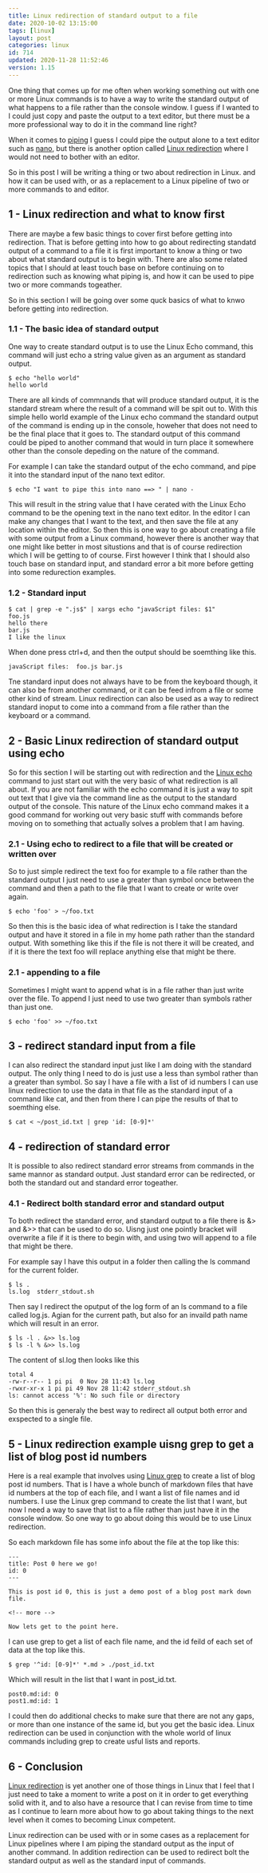 ```yaml
---
title: Linux redirection of standard output to a file
date: 2020-10-02 13:15:00
tags: [linux]
layout: post
categories: linux
id: 714
updated: 2020-11-28 11:52:46
version: 1.15
---
```


One thing that comes up for me often when working something out with one or more Linux commands is to have a way to write the standard output of what happens to a file rather than the console window. I guess if I wanted to I could just copy and paste the output to a text editor, but there must be a more professional way to do it in the command line right? 

When it comes to [piping](https://opensource.com/article/18/8/introduction-pipes-linux) I guess I could pipe the output alone to a text editor such as [nano](/2020/11/24/linux-nano/), but there is another option called [Linux redirection](https://en.wikipedia.org/wiki/Redirection_%28computing%29) where I would not need to bother with an editor. 

So in this post I will be writing a thing or two about redirection in Linux. and how it can be used with, or as a replacement to a Linux pipeline of two or more commands to and editor.

<!-- more -->

## 1 - Linux redirection and what to know first

There are maybe a few basic things to cover first before getting into redirection. That is before getting into how to go about redirecting standatd output of a command to a file it is first important to know a thing or two about what standard output is to begin with. There are also some related topics that I should at least touch base on before continuing on to redirection such as knowing what piping is, and how it can be used to pipe two or more commands togeather.

So in this section I will be going over some quck basics of what to knwo before getting into redirection.

### 1.1 - The basic idea of standard output

One way to create standard output is to use the Linux Echo command, this command will just echo a string value given as an argument as standard output.

```
$ echo "hello world"
hello world
```

There are all kinds of commnands that will produce standard output, it is the standard stream where the result of a command will be spit out to. With this simple hello world example of the Linux echo command the standard output of the command is ending up in the console, howeher that does not need to be the final place that it goes to. The standard output of this command could be piped to another command that would in turn place it somewhere other than the console depeding on the nature of the command.

For example I can take the standard output of the echo command, and pipe it into the standard input of the nano text editor.

```
$ echo "I want to pipe this into nano ==> " | nano -
```

This will result in the string value that I have cerated with the Linux Echo command to be the opening text in the nano text editor. In the editor I can make any changes that I want to the text, and then save the file at any location within the editor. So then this is one way to go about creating a file with some output from a Linux command, however there is another way that one might like better in most situstions and that is of course redirection which I will be getting to of course. First however I think that I should also touch base on standard input, and standard error a bit more before getting into some redurection examples.

### 1.2 - Standard input

```
$ cat | grep -e ".js$" | xargs echo "javaScript files: $1"
foo.js
hello there
bar.js
I like the linux
```

When done press ctrl+d, and then the output should be soemthing like this.

```
javaScript files:  foo.js bar.js
```

Tne standard input does not always have to be from the keyboard though, it can also be from another command, or it can be feed infrom a file or some other kind of stream. Linux redirection can also be used as a way to redirect standard inoput to come into a command from a file rather than the keyboard or a command.

## 2 - Basic Linux redirection of standard output using echo

So for this section I will be starting out with redirection and the [Linux echo](/2019/08/15/linux-echo/) command to just start out with the very basic of what redirection is all about. If you are not familiar with the echo command it is just a way to spit out text that I give via the command line as the output to the standard output of the console. This nature of the Linux echo command makes it a good command for working out very basic stuff with commands before moving on to something that actually solves a problem that I am having.

### 2.1 - Using echo to redirect to a file that will be created or written over

So to just simple redirect the text foo for example to a file rather than the standard output I just need to use a greater than symbol once between the command and then a path to the file that I want to create or write over again.

```
$ echo 'foo' > ~/foo.txt
```

So then this is the basic idea of what redirection is I take the standard output and have it stored in a file in my home path rather than the standard output. With something like this if the file is not there it will be created, and if it is there the text foo will replace anything else that might be there.

### 2.1 - appending to a file

Sometimes I might want to append what is in a file rather than just write over the file. To append I just need to use two greater than symbols rather than just one.

```
$ echo 'foo' >> ~/foo.txt
```

## 3 - redirect standard input from a file

I can also redirect the standard input just like I am doing with the standard output. The only thing I need to do is just use a less than symbol rather than a greater than symbol. So say I have a file with a list of id numbers I can use linux redirection to use the data in that file as the standard input of a command like cat, and then from there I can pipe the results of that to soemthing else.

```
$ cat < ~/post_id.txt | grep 'id: [0-9]*'
```

## 4 - redirection of standard error

It is possible to also redirect standard error streams from commands in the same mannor as standard output. Just standard error can be redirected, or both the standard out and standard error togeather.

### 4.1 - Redirect bolth standard error and standard output

To both redirect the standard error, and standard output to a file there is \&\> and \&\>\> that can be used to do so.  Uisng just one pointly bracket will overwrite a file if it is there to begin with, and using two will append to a file that might be there.

For example say I have this output in a folder then calling the ls command for the current folder.

```
$ ls .
ls.log  stderr_stdout.sh
```

Then say I redirect the oputput of the log form of an ls command to a file called log.js. Agian for the current path, but also for an invaild path name which will result in an error.

```
$ ls -l . &>> ls.log
$ ls -l % &>> ls.log
```

The content of sl.log then looks like this

```
total 4
-rw-r--r-- 1 pi pi  0 Nov 28 11:43 ls.log
-rwxr-xr-x 1 pi pi 49 Nov 28 11:42 stderr_stdout.sh
ls: cannot access '%': No such file or directory
```

So then this is generaly the best way to redirect all output both error and exspected to a single file.

## 5 - Linux redirection example uisng grep to get a list of blog post id numbers

Here is a real example that involves using [Linux grep](/2020/09/14/linux-grep/) to create a list of blog post id numbers. That is I have a whole bunch of markdown files that have id numbers at the top of each file, and I want a list of file names and id numbers. I use the Linux grep command to create the list that I want, but now I need a way to save that list to a file rather than just have it in the console window. So one way to go about doing this would be to use Linux redirection.

So each markdown file has some info about the file at the top like this:

```
---
title: Post 0 here we go!
id: 0
---
 
This is post id 0, this is just a demo post of a blog post mark down file.
 
<!-- more -->
 
Now lets get to the point here.
```

I can use grep to get a list of each file name, and the id feild of each set of data at the top like this.

```
$ grep '^id: [0-9]*' *.md > ./post_id.txt
```

Which will result in the list that I want in post\_id.txt.

```
post0.md:id: 0
post1.md:id: 1
```

I could then do additional checks to make sure that there are not any gaps, or more than one instance of the same id, but you get the basic idea. Linux redirection can be used in conjunction with the whole world of linux commands including grep to create usful lists and reports.

## 6 - Conclusion

[Linux redirection](https://www.digitalocean.com/community/tutorials/an-introduction-to-linux-i-o-redirection) is yet another one of those things in Linux that I feel that I just need to take a moment to write a post on it in order to get everything solid with it, and to also have a resource that I can revise from time to time as I continue to learn more about how to go about taking things to the next level when it comes to becoming Linux competent. 

Linux redirection can be used with or in some cases as a replacement for Linux pipelines where I am piping the standard output as the input of another command. In addition redirection can be used to redirect bolt the standard output as well as the standard input of commands.